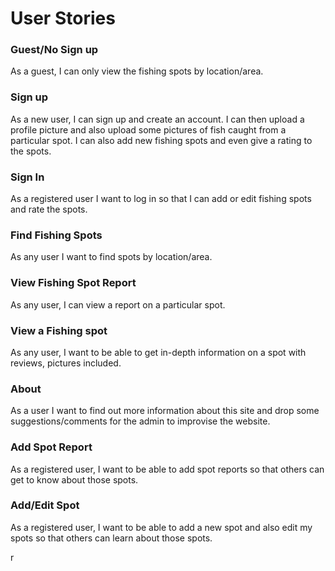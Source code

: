 # User Stories

### Guest/No Sign up 

As a guest, I can only view the fishing spots by location/area.

### Sign up

As a new user, I can sign up and create an account. I can then upload a profile picture and also upload some pictures of fish caught from a particular spot. I can also add new fishing spots and even give a rating to the spots.

### Sign In

As a registered user I want to log in so that I can add or edit fishing spots and rate the spots.

### Find Fishing Spots

As any user I want to find spots by location/area.

### View Fishing Spot Report

As any user, I can view a report on a particular spot.

### View a Fishing spot

As any user, I want to be able to get in-depth information on a spot with reviews, pictures included. 

### About

As a user I want to find out more information about this site and drop some suggestions/comments for the admin to improvise the website.

### Add Spot Report

As a registered user, I want to be able to add spot reports so that others can get to know about those spots.

### Add/Edit Spot

As a registered user, I want to be able to add a new spot and also edit my spots so that others can learn about those spots.



r 





 
